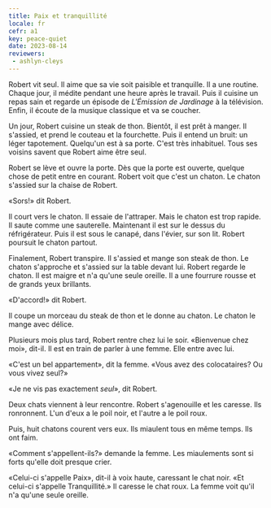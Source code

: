 ```yaml
---
title: Paix et tranquillité
locale: fr
cefr: a1
key: peace-quiet
date: 2023-08-14
reviewers:
 - ashlyn-cleys
---
```


Robert vit seul. Il aime que sa vie soit paisible et tranquille. Il a une routine. Chaque jour, il médite pendant une heure après le travail. Puis il cuisine un repas sain et regarde un épisode de *L'Émission de Jardinage* à la télévision. Enfin, il écoute de la musique classique et va se coucher.

Un jour, Robert cuisine un steak de thon. Bientôt, il est prêt à manger. Il s'assied, et prend le couteau et la fourchette. Puis il entend un bruit: un léger tapotement. Quelqu'un est à sa porte. C'est très inhabituel. Tous ses voisins savent que Robert aime être seul.

Robert se lève et ouvre la porte. Dès que la porte est ouverte, quelque chose de petit entre en courant. Robert voit que c'est un chaton. Le chaton s'assied sur la chaise de Robert.

«Sors!» dit Robert.

Il court vers le chaton. Il essaie de l'attraper. Mais le chaton est trop rapide. Il saute comme une sauterelle. Maintenant il est sur le dessus du réfrigérateur. Puis il est sous le canapé, dans l'évier, sur son lit. Robert poursuit le chaton partout.

Finalement, Robert transpire. Il s'assied et mange son steak de thon. Le chaton s'approche et s'assied sur la table devant lui. Robert regarde le chaton. Il est maigre et n'a qu'une seule oreille. Il a une fourrure rousse et de grands yeux brillants.

«D'accord!» dit Robert.

Il coupe un morceau du steak de thon et le donne au chaton. Le chaton le mange avec délice.

Plusieurs mois plus tard, Robert rentre chez lui le soir. «Bienvenue chez moi», dit-il. Il est en train de parler à une femme. Elle entre avec lui.

«C'est un bel appartement», dit la femme. «Vous avez des colocataires? Ou vous vivez seul?»

«Je ne vis pas exactement *seul*», dit Robert.

Deux chats viennent à leur rencontre. Robert s'agenouille et les caresse. Ils ronronnent. L'un d'eux a le poil noir, et l'autre a le poil roux.

Puis, huit chatons courent vers eux. Ils miaulent tous en même temps. Ils ont faim.

«Comment s'appellent-ils?» demande la femme. Les miaulements sont si forts qu'elle doit presque crier.

«Celui-ci s'appelle Paix», dit-il à voix haute, caressant le chat noir. «Et celui-ci s'appelle Tranquillité.» Il caresse le chat roux. La femme voit qu'il n'a qu'une seule oreille.